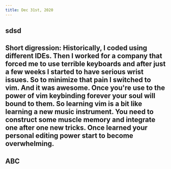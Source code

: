 ```yaml
---
title: Dec 31st, 2020
---
```


## sdsd
## Short digression: Historically, I coded using different IDEs. Then I worked for a company that forced me to use terrible keyboards and after just a few weeks I started to have serious wrist issues. So to minimize that pain I switched to vim. And it was awesome. Once you're use to the power of vim keybinding forever your soul will bound to them. So learning vim is a bit like learning a new music instrument. You need to construct some muscle memory and integrate one after one new tricks. Once learned your personal editing power start to become overwhelming.
## ABC
